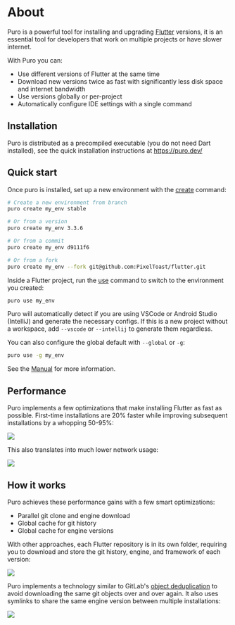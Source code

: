 # About

Puro is a powerful tool for installing and upgrading [Flutter](https://flutter.dev/) versions, it is an essential tool
for developers that work on multiple projects or have slower internet.

With Puro you can:

* Use different versions of Flutter at the same time
* Download new versions twice as fast with significantly less disk space and internet bandwidth
* Use versions globally or per-project
* Automatically configure IDE settings with a single command

## Installation

Puro is distributed as a precompiled executable (you do not need Dart installed), see the quick installation
instructions at https://puro.dev/

## Quick start

Once puro is installed, set up a new environment with the [create](https://puro.dev/reference/commands/#create) command:

```sh
# Create a new environment from branch
puro create my_env stable

# Or from a version
puro create my_env 3.3.6

# Or from a commit
puro create my_env d9111f6

# Or from a fork
puro create my_env --fork git@github.com:PixelToast/flutter.git
```

Inside a Flutter project, run the [use](https://puro.dev/reference/commands/#use) command to switch to the environment you created:

```sh
puro use my_env
```

Puro will automatically detect if you are using VSCode or Android Studio (IntelliJ) and generate the necessary configs.
If this is a new project without a workspace, add `--vscode` or `--intellij` to generate them regardless.

You can also configure the global default with `--global` or `-g`:

```sh
puro use -g my_env
```

See the [Manual](https://puro.dev/reference/manual/) for more information.

## Performance

Puro implements a few optimizations that make installing Flutter as fast as possible.
First-time installations are 20% faster while improving subsequent installations by a whopping 50-95%:

![](https://puro.dev/assets/install_time_comparison.svg)

This also translates into much lower network usage:

![](https://puro.dev/assets/network_usage_comparison.svg)

## How it works

Puro achieves these performance gains with a few smart optimizations:

* Parallel git clone and engine download
* Global cache for git history
* Global cache for engine versions

With other approaches, each Flutter repository is in its own folder, requiring you to download and store the git history, engine, and framework of each version:

![](https://puro.dev/assets/storage_without_puro.png)

Puro implements a technology similar to GitLab's [object deduplication](https://docs.gitlab.com/ee/development/git_object_deduplication.html) to avoid downloading the same git objects over and over again. It also uses symlinks to share the same engine version between multiple installations:

![](https://puro.dev/assets/storage_with_puro.png)
